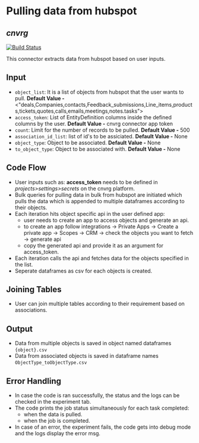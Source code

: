 # Pulling data from hubspot
## _cnvrg_

[![Build Status](https://travis-ci.org/joemccann/dillinger.svg?branch=master)](https://travis-ci.org/joemccann/dillinger)

This connector extracts data from hubspot based on user inputs.

## Input
- `object_list`: It is a list of objects from hubspot that the user wants to pull.
    **Default Value -** <"deals,Companies,contacts,Feedback_submissions,Line_items,products,tickets,quotes,calls,emails,meetings,notes.tasks">
- `access_token`: List of EntityDefinition columns inside the defined columns by the user.
    **Default Value -** cnvrg connector app token
- `count`: Limit for the number of records to be pulled.
    **Default Value -** 500
- `association_id_list`: list of id's to be assiciated.
    **Default Value -** None
- `object_type`: Object to be associated.
    **Default Value -** None
- `to_object_type`: Object to be associated with.
    **Default Value -** None
## Code Flow
- User inputs such as: **access_token** needs to be defined in _projects>settings>secrets_ on the cnvrg platform.
- Bulk queries for pulling data in bulk from hubspot are initiated which pulls the data which is appended to multiple dataframes according to their objects.
- Each iteration hits object specific api in the user defined app:
    - user needs to create an app to access objects and generate an api.
    - to create an app follow integrations -> Private Apps -> Create a private app -> Scopes -> CRM -> check the objects you want to fetch -> generate api
    - copy the generated api and provide it as an argument for access_token.
- Each iteration calls the api and fetches data for the objects specified in the list.
- Seperate dataframes as csv for each objects is created.

## Joining Tables
- User can join multiple tables according to their requirement based on associations.

## Output
-   Data from multiple objects is saved in object named dataframes `{object}.csv`
-   Data from associated objects is saved in dataframe names `ObjectType_toObjectType.csv`

## Error Handling
-   In case the code is ran successfully, the status and the logs can be checked in the experiment tab. 
-   The code prints the job status simultaneously for each task completed:
    - when the data is pulled.
    - when the job is completed.
-  In case of an error, the experiment fails, the code gets into debug mode and the logs display the error msg.
